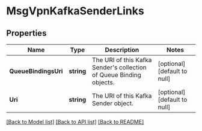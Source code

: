 # MsgVpnKafkaSenderLinks

## Properties
Name | Type | Description | Notes
------------ | ------------- | ------------- | -------------
**QueueBindingsUri** | **string** | The URI of this Kafka Sender&#x27;s collection of Queue Binding objects. | [optional] [default to null]
**Uri** | **string** | The URI of this Kafka Sender object. | [optional] [default to null]

[[Back to Model list]](../README.md#documentation-for-models) [[Back to API list]](../README.md#documentation-for-api-endpoints) [[Back to README]](../README.md)

